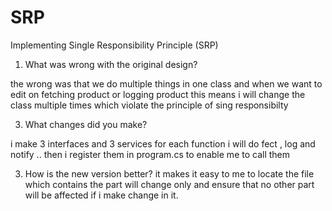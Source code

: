 # SRP
Implementing Single Responsibility Principle (SRP) 

1. What was wrong with the original design?

  the wrong was that we do multiple things in one class and when we want to edit on fetching product or logging product this means i will change the class multiple times which    violate the principle of sing responsibilty  

3. What changes did you make?

  i make 3 interfaces and 3 services for each function i will do fect , log and notify .. then i register them in program.cs to enable me to call them 

3. How is the new version better?
  it makes it easy to me to locate the file which contains the part will change only and ensure that no other part will be affected if i make change in it.
   
